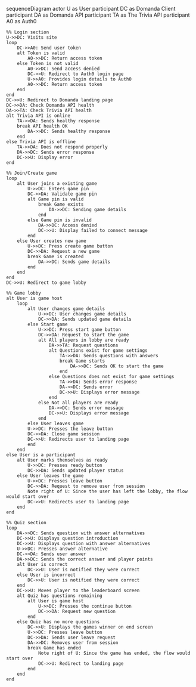 sequenceDiagram
actor U as User
participant DC as Domanda Client
participant DA as Domanda API
participant TA as The Trivia API
participant A0 as Auth0

    %% Login section
    U->>DC: Visits site
    loop
        DC->>A0: Send user token
        alt Token is valid
            A0->>DC: Return access token
        else Token is not valid
            A0->>DC: Send access denied
            DC->>U: Redirect to Auth0 login page
            U->>A0: Provides login details to Auth0
            A0->>DC: Return access token
        end
    end
    DC->>U: Redirect to Domanda landing page
    DC->>DA: Check Domanda API health
    DA->>TA: Check Trivia API health
    alt Trivia API is online
        TA->>DA: Sends healthy response
        break API health OK
            DA->>DC: Sends healthy response
        end
    else Trivia API is offline
        TA->>DA: Does not respond properly
        DA->>DC: Sends error response
        DC->>U: Display error
    end

    %% Join/Create game
    loop
        alt User joins a existing game
            U->>DC: Enters game pin
            DC->>DA: Validate game pin
            alt Game pin is valid
                break Game exists
                    DA->>DC: Sending game details
                end
            else Game pin is invalid
                DA->>DC: Access denied
                DC->>U: Display failed to connect message
            end
        else User creates new game
            U->>DC: Press create game button
            DC->>DA: Request a new game
            break Game is created
                DA->>DC: Sends game details
            end
        end
    end
    DC->>U: Redirect to game lobby

    %% Game lobby
    alt User is game host
        loop
            alt User changes game details
                U->>DC: User changes game details
                DC->>DA: Sends updated game details
            else Start game
                U->>DC: Press start game button
                DC->>DA: Request to start the game
                alt All players in lobby are ready
                    DA->>TA: Request questions
                    alt Questions exist for game settings
                        TA->>DA: Sends questions with answers
                        break Game starts
                            DA->>DC: Sends OK to start the game
                        end
                    else Questions does not exist for game settings
                        TA->>DA: Sends error response
                        DA->>DC: Sends error
                        DC->>U: Displays error message
                    end
                else Not all players are ready
                    DA->>DC: Sends error message
                    DC->>U: Displays error message
                end
            else User leaves game
            U->>DC: Presses the leave button
            DC->>DA: Close game session
            DC->>U: Redirects user to landing page
            end
        end
    else User is a participant
        alt User marks themselves as ready
            U->>DC: Presses ready button
            DC->>DA: Sends updated player status
        else User leaves the game
            U->>DC: Presses leave button
            DC->>DA: Request to remove user from session
            Note right of U: Since the user has left the lobby, the flow would start over
            DC->>U: Redirects user to landing page
        end
    end

    %% Quiz section
    loop
        DA->>DC: Sends question with answer alternatives
        DC->>U: Displays question introduction
        DC->>U: Displays question with answer alternatives
        U->>DC: Presses answer alternative
        DC->>DA: Sends user answer
        DA->>DC: Sends the correct answer and player points
        alt User is correct
            DC->>U: User is notified they were correct
        else User is incorrect
            DC->>U: User is notified they were correct
        end
        DC->>U: Moves player to the leaderboard screen
        alt Quiz has questions remaining
            alt User is game host
                U->>DC: Presses the continue button
                DC->>DA: Request new question
            end
        else Quiz has no more questions
            DC->>U: Displays the games winner on end screen
            U->>DC: Presses leave button
            DC->>DA: Sends user leave request
            DA->>DC: Removes user from session
            break Game has ended
                Note right of U: Since the game has ended, the flow would start over
                DC->>U: Redirect to landing page
            end
        end
    end
